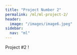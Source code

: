 ```yaml
---
title: "Project Number 2"
permalink: /ml/ml-project-2/
header:
  image: "/images/image6.jpeg"
sidebar:
  nav: "ml"
---
```


Project #2 !
